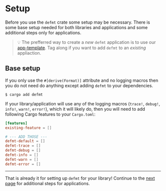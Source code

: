 # Setup

Before you use the `defmt` crate some setup may be necessary.
There is some base setup needed for both libraries and applications and some additional steps only for applications.

> 💡 The prefferred way to create a *new* `defmt` application is to use our [app-template]. Tag along if you want to add `defmt` to an *existing* appliaction.

[app-template]: https://github.com/knurling-rs/app-template

## Base setup

If you only use the `#[derive(Format)]` attribute and no logging macros then you do not need do anything except adding `defmt` to your dependencies.

```console
$ cargo add defmt
```

If your library/application will use any of the logging macros (`trace!`, `debug!`, `info!`, `warn!`, `error!`), which it will likely do, then you will need to add following Cargo features to your `Cargo.toml`:

``` toml
[features]
existing-feature = []

# --- ADD THOSE ---
defmt-default = []
defmt-trace = []
defmt-debug = []
defmt-info = []
defmt-warn = []
defmt-error = []
```

---

That is already it for setting up `defmt` for your library!
Continue to the [next page](setup-app.md) for additional steps for applications.

